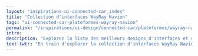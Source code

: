 ```yaml
---
layout: "inspirations-ui-connected-car_index"
title: "Collection d'interfaces WayRay Navion"
tags: "ui-connected-car-plateformes-wayray-navion"
permalink: "/inspirations/ui-design/connected-car/plateformes/wayray-navion/"
intro:
description: "Explorez la liste des meilleurs designs d'interfaces et concepts de tableaux de bord automobiles de WayRay Navion"
text-twtr: "En train d'explorer la collection d'interfaces WayRay Navion du @MagDuWebdesign"
---
```

